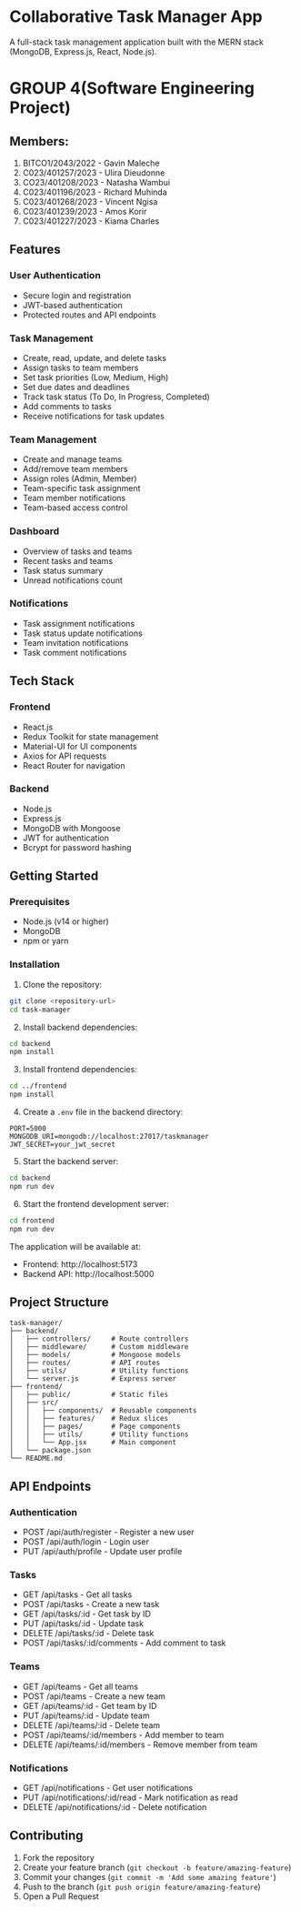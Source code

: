 # Collaborative Task Manager App

A full-stack task management application built with the MERN stack (MongoDB, Express.js, React, Node.js).

# GROUP 4(Software Engineering Project)

## Members:

1. BITCO1/2043/2022 - Gavin Maleche 
2. C023/401257/2023 - Ulira Dieudonne 
3. CO23/401208/2023 - Natasha Wambui 
4. C023/401196/2023 - Richard Muhinda               
5. C023/401268/2023 - Vincent Ngisa
6. C023/401239/2023 - Amos Korir 
7. C023/401227/2023 - Kiama Charles


## Features

### User Authentication
- Secure login and registration
- JWT-based authentication
- Protected routes and API endpoints

### Task Management
- Create, read, update, and delete tasks
- Assign tasks to team members
- Set task priorities (Low, Medium, High)
- Set due dates and deadlines
- Track task status (To Do, In Progress, Completed)
- Add comments to tasks
- Receive notifications for task updates

### Team Management
- Create and manage teams
- Add/remove team members
- Assign roles (Admin, Member)
- Team-specific task assignment
- Team member notifications
- Team-based access control

### Dashboard
- Overview of tasks and teams
- Recent tasks and teams
- Task status summary
- Unread notifications count

### Notifications
- Task assignment notifications
- Task status update notifications
- Team invitation notifications
- Task comment notifications

## Tech Stack

### Frontend
- React.js
- Redux Toolkit for state management
- Material-UI for UI components
- Axios for API requests
- React Router for navigation

### Backend
- Node.js
- Express.js
- MongoDB with Mongoose
- JWT for authentication
- Bcrypt for password hashing

## Getting Started

### Prerequisites
- Node.js (v14 or higher)
- MongoDB
- npm or yarn

### Installation

1. Clone the repository:
```bash
git clone <repository-url>
cd task-manager
```

2. Install backend dependencies:
```bash
cd backend
npm install
```

3. Install frontend dependencies:
```bash
cd ../frontend
npm install
```

4. Create a `.env` file in the backend directory:
```env
PORT=5000
MONGODB_URI=mongodb://localhost:27017/taskmanager
JWT_SECRET=your_jwt_secret
```

5. Start the backend server:
```bash
cd backend
npm run dev
```

6. Start the frontend development server:
```bash
cd frontend
npm run dev
```

The application will be available at:
- Frontend: http://localhost:5173
- Backend API: http://localhost:5000

## Project Structure

```
task-manager/
├── backend/
│   ├── controllers/     # Route controllers
│   ├── middleware/      # Custom middleware
│   ├── models/          # Mongoose models
│   ├── routes/          # API routes
│   ├── utils/           # Utility functions
│   └── server.js        # Express server
├── frontend/
│   ├── public/          # Static files
│   ├── src/
│   │   ├── components/  # Reusable components
│   │   ├── features/    # Redux slices
│   │   ├── pages/       # Page components
│   │   ├── utils/       # Utility functions
│   │   └── App.jsx      # Main component
│   └── package.json
└── README.md
```

## API Endpoints

### Authentication
- POST /api/auth/register - Register a new user
- POST /api/auth/login - Login user
- PUT /api/auth/profile - Update user profile

### Tasks
- GET /api/tasks - Get all tasks
- POST /api/tasks - Create a new task
- GET /api/tasks/:id - Get task by ID
- PUT /api/tasks/:id - Update task
- DELETE /api/tasks/:id - Delete task
- POST /api/tasks/:id/comments - Add comment to task

### Teams
- GET /api/teams - Get all teams
- POST /api/teams - Create a new team
- GET /api/teams/:id - Get team by ID
- PUT /api/teams/:id - Update team
- DELETE /api/teams/:id - Delete team
- POST /api/teams/:id/members - Add member to team
- DELETE /api/teams/:id/members - Remove member from team

### Notifications
- GET /api/notifications - Get user notifications
- PUT /api/notifications/:id/read - Mark notification as read
- DELETE /api/notifications/:id - Delete notification

## Contributing

1. Fork the repository
2. Create your feature branch (`git checkout -b feature/amazing-feature`)
3. Commit your changes (`git commit -m 'Add some amazing feature'`)
4. Push to the branch (`git push origin feature/amazing-feature`)
5. Open a Pull Request

